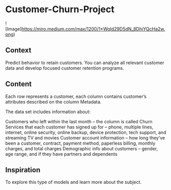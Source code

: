 # Customer-Churn-Project

![Image]https://miro.medium.com/max/1200/1*WqId29D5dN_8DhiYQcHa2w.png)


## Context
Predict behavior to retain customers. You can analyze all relevant customer data and develop focused customer retention programs. 

## Content
Each row represents a customer, each column contains customer’s attributes described on the column Metadata.

The data set includes information about:

Customers who left within the last month – the column is called Churn
Services that each customer has signed up for – phone, multiple lines, internet, online security, online backup, device protection, tech support, and streaming TV and movies
Customer account information – how long they’ve been a customer, contract, payment method, paperless billing, monthly charges, and total charges
Demographic info about customers – gender, age range, and if they have partners and dependents

## Inspiration
To explore this type of models and learn more about the subject.
